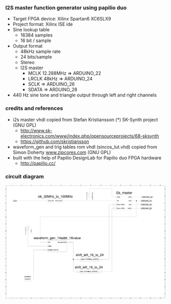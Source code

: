 ### I2S master function generator using papilio duo 
- Target FPGA device: Xilinx Spartan6 XC6SLX9
- Project format: Xilinx ISE ide
- Sine lookup table
  - 16384 samples
  - 16 bit / sample
- Output format
  - 48kHz sample rate
  - 24 bits/sample 
  - Stereo 
  - I2S master
    - MCLK 12.288MHz => ARDUINO_22
    - LRCLK 48kHz => ARDUINO_24
    - SCLK => ARDUINO_26
    - SDATA => ARDUINO_28
- 440 Hz sine tone and triangle output through left and right channels

### credits and references
- i2s master vhdl copied from Stefan Kristiansson (*) SK-Synth project (GNU GPL)
  - http://www.sk-electronics.com/www/index.php/opensourceprojects/68-sksynth
  - https://github.com/skristiansson
- waveform_gen and trig tables rom vhdl (sincos_lut.vhd) copied from Simon Doherty www.zipcores.com (GNU GPL)
- built with the help of Papilio DesignLab for Papilio duo FPGA hardware
  - http://papilio.cc/

### circuit diagram

![circuit](https://github.com/newdigate/papilio_duo_i2s/raw/master/i2s_function_generator/images/wave_gen_curcuit.png "Schematic circuit")
